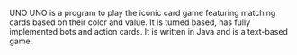 UNO
UNO is a program to play the iconic card game featuring matching cards based on their color and value. It is turned based, has fully implemented bots and action cards. It is written in Java and is a text-based game.
